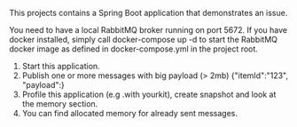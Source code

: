 This projects contains a Spring Boot application that demonstrates an issue.

You need to have a local RabbitMQ broker running on port 5672. If you have docker installed, simply call docker-compose up -d to start the RabbitMQ docker image as defined in docker-compose.yml in the project root.

1. Start this application.
2. Publish one or more messages with big payload (> 2mb)
  {"itemId":"123", "payload":<large string or file content>}
3. Profile this application (e.g .with yourkit), create snapshot and look at the memory section.
4. You can find allocated memory for already sent messages.